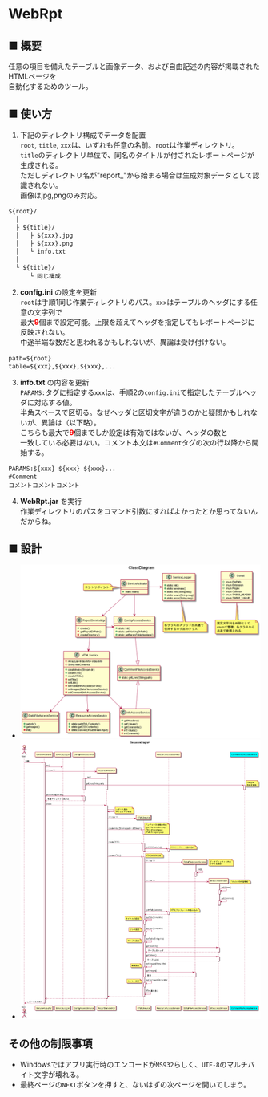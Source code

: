 # WebRpt
## ■ 概要
任意の項目を備えたテーブルと画像データ、および自由記述の内容が掲載されたHTMLページを  
自動化するためのツール。  

## ■ 使い方
1. 下記のディレクトリ構成でデータを配置  
`root`, `title`, `xxx`は、いずれも任意の名前。`root`は作業ディレクトリ。  
`title`のディレクトリ単位で、同名のタイトルが付されたレポートページが生成される。  
ただしディレクトリ名が"report_"から始まる場合は生成対象データとして認識されない。  
画像はjpg,pngのみ対応。  
```
${root}/
  │
  ├ ${title}/
  │   ├ ${xxx}.jpg
  │   ├ ${xxx}.png
  │   └ info.txt
  │
  └ ${title}/
      └ 同じ構成
```

2. **config.ini** の設定を更新  
`root`は手順1同じ作業ディレクトリのパス。`xxx`はテーブルのヘッダにする任意の文字列で  
最大<font color="Red">**9**</font>個まで設定可能。上限を超えてヘッダを指定してもレポートページに反映されない。  
中途半端な数だと思われるかもしれないが、異論は受け付けない。  
```
path=${root}
table=${xxx},${xxx},${xxx},...
```

3. **info.txt** の内容を更新  
`PARAMS:`タグに指定する`xxx`は、手順2の`config.ini`で指定したテーブルヘッダに対応する値。  
半角スペースで区切る。なぜヘッダと区切文字が違うのかと疑問かもしれないが、異論は（以下略）。  
こちらも最大で<font color="Red">**9**</font>個までしか設定は有効ではないが、ヘッダの数と  
一致している必要はない。コメント本文は`#Comment`タグの次の行以降から開始する。  
```
PARAMS:${xxx} ${xxx} ${xxx}...
#Comment
コメントコメントコメント
```

4. **WebRpt.jar** を実行  
作業ディレクトリのパスをコマンド引数にすればよかったとか思ってないんだからね。  

## ■ 設計
- ![クラス図](./specdoc/class/ClassDiagram.png)
- ![シーケンス図](./specdoc/sequence/SequenceDiagram.png)

## その他の制限事項
- Windowsではアプリ実行時のエンコードが`MS932`らしく、`UTF-8`のマルチバイト文字が壊れる。  
- 最終ページの`NEXT`ボタンを押すと、ないはずの次ページを開いてしまう。  